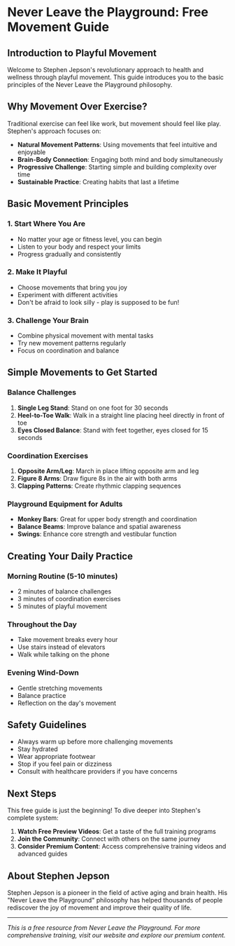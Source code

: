 # Never Leave the Playground: Free Movement Guide

## Introduction to Playful Movement

Welcome to Stephen Jepson's revolutionary approach to health and wellness through playful movement. This guide introduces you to the basic principles of the Never Leave the Playground philosophy.

## Why Movement Over Exercise?

Traditional exercise can feel like work, but movement should feel like play. Stephen's approach focuses on:

- **Natural Movement Patterns**: Using movements that feel intuitive and enjoyable
- **Brain-Body Connection**: Engaging both mind and body simultaneously
- **Progressive Challenge**: Starting simple and building complexity over time
- **Sustainable Practice**: Creating habits that last a lifetime

## Basic Movement Principles

### 1. Start Where You Are
- No matter your age or fitness level, you can begin
- Listen to your body and respect your limits
- Progress gradually and consistently

### 2. Make It Playful
- Choose movements that bring you joy
- Experiment with different activities
- Don't be afraid to look silly - play is supposed to be fun!

### 3. Challenge Your Brain
- Combine physical movement with mental tasks
- Try new movement patterns regularly
- Focus on coordination and balance

## Simple Movements to Get Started

### Balance Challenges
1. **Single Leg Stand**: Stand on one foot for 30 seconds
2. **Heel-to-Toe Walk**: Walk in a straight line placing heel directly in front of toe
3. **Eyes Closed Balance**: Stand with feet together, eyes closed for 15 seconds

### Coordination Exercises
1. **Opposite Arm/Leg**: March in place lifting opposite arm and leg
2. **Figure 8 Arms**: Draw figure 8s in the air with both arms
3. **Clapping Patterns**: Create rhythmic clapping sequences

### Playground Equipment for Adults
- **Monkey Bars**: Great for upper body strength and coordination
- **Balance Beams**: Improve balance and spatial awareness
- **Swings**: Enhance core strength and vestibular function

## Creating Your Daily Practice

### Morning Routine (5-10 minutes)
- 2 minutes of balance challenges
- 3 minutes of coordination exercises
- 5 minutes of playful movement

### Throughout the Day
- Take movement breaks every hour
- Use stairs instead of elevators
- Walk while talking on the phone

### Evening Wind-Down
- Gentle stretching movements
- Balance practice
- Reflection on the day's movement

## Safety Guidelines

- Always warm up before more challenging movements
- Stay hydrated
- Wear appropriate footwear
- Stop if you feel pain or dizziness
- Consult with healthcare providers if you have concerns

## Next Steps

This free guide is just the beginning! To dive deeper into Stephen's complete system:

1. **Watch Free Preview Videos**: Get a taste of the full training programs
2. **Join the Community**: Connect with others on the same journey
3. **Consider Premium Content**: Access comprehensive training videos and advanced guides

## About Stephen Jepson

Stephen Jepson is a pioneer in the field of active aging and brain health. His "Never Leave the Playground" philosophy has helped thousands of people rediscover the joy of movement and improve their quality of life.

---

*This is a free resource from Never Leave the Playground. For more comprehensive training, visit our website and explore our premium content.*

